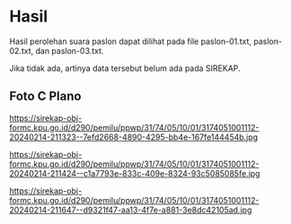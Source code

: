 # Hasil

Hasil perolehan suara paslon dapat dilihat pada file paslon-01.txt, paslon-02.txt, dan paslon-03.txt.

Jika tidak ada, artinya data tersebut belum ada pada SIREKAP.

## Foto C Plano

https://sirekap-obj-formc.kpu.go.id/d290/pemilu/ppwp/31/74/05/10/01/3174051001112-20240214-211323--7efd2668-4890-4295-bb4e-167fe144454b.jpg

https://sirekap-obj-formc.kpu.go.id/d290/pemilu/ppwp/31/74/05/10/01/3174051001112-20240214-211424--c1a7793e-833c-409e-8324-93c5085085fe.jpg

https://sirekap-obj-formc.kpu.go.id/d290/pemilu/ppwp/31/74/05/10/01/3174051001112-20240214-211647--d9321f47-aa13-4f7e-a881-3e8dc42105ad.jpg
